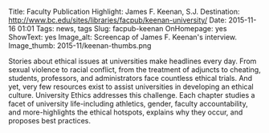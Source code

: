 Title: Faculty Publication Highlight: James F. Keenan, S.J.
Destination: http://www.bc.edu/sites/libraries/facpub/keenan-university/
Date: 2015-11-16 01:01 
Tags: news, tags 
Slug: facpub-keenan
OnHomepage: yes
ShowText: yes
Image_alt: Screencap of James F. Keenan's interview.
Image_thumb: 2015-11/keenan-thumbs.png

Stories about ethical issues at universities make headlines every day. From sexual violence to racial conflict, from the treatment of adjuncts to cheating, students, professors, and administrators face countless ethical trials. And yet, very few resources exist to assist universities in developing an ethical culture. University Ethics addresses this challenge. Each chapter studies a facet of university life-including athletics, gender, faculty accountability, and more-highlights the ethical hotspots, explains why they occur, and proposes best practices.